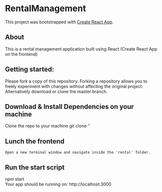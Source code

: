 # RentalManagement
This project was bootstrapped with [Create React App](https://github.com/facebook/create-react-app).

## About
This is a rental management application built using React (Create React App on the frontend)

## Getting started:
Please fork a copy of this repository. Forking a repository allows you to freely experiment with changes without affecting the original project. 
Alternatively download or clone the master branch.
## Download & Install Dependencies on your machine
 Clone the repo to your machine
 git clone '<URL>'
 
 ## Lunch the frontend
    Open a new terminal window and navigate inside the 'rental' folder.
    
 ## Run the start script
   npm start<br/>
  Your app should be running on: http://localhost:3000


